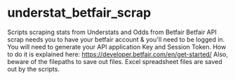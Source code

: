 # understat_betfair_scrap
Scripts scraping stats from Understats and Odds from Betfair
Betfair API scrap needs you to have your betfair account & you'll need to be logged in.
You will need to generate your API application Key and Session Token.
How to do it is explained here: https://developer.betfair.com/en/get-started/
Also, beware of the filepaths to save out files. Excel spreadsheet files are saved out by the scripts.
